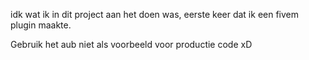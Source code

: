 idk wat ik in dit project aan het doen was, eerste keer dat ik een fivem plugin maakte.


Gebruik het aub niet als voorbeeld voor productie code xD
